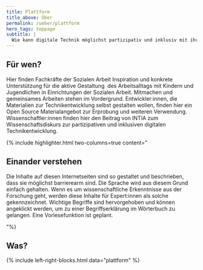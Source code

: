 ```yaml
---
title: Plattform
title_above: Über
permalink: /ueber/plattform
hero_tags: toppage
subtitle: |
  Wie kann digitale Technik möglichst partizipativ und inklusiv mit ihren Anwender:innen entwickelt werden? Methoden, Werkzeuge und Wissen dazu gibt es auf dieser Plattform.
---
```


## Für wen?

Hier finden Fachkräfte der Sozialen Arbeit Inspiration und konkrete Unterstützung für die aktive Gestaltung  des Arbeitsalltags mit Kindern und Jugendlichen in Einrichtungen der Sozialen Arbeit. Mitmachen und gemeinsames Arbeiten stehen im Vordergrund. Entwickler:innen, die Materialien zur Technikentwicklung selbst gestalten wollen, finden hier ein Open Source Materialangebot zur Erprobung und weiteren Verwendung. Wissenschaftler:innen finden hier den Beitrag von INTIA zum Wissenschaftsdiskurs zur partizipativen und inklusiven digitalen Technikentwicklung.

{% include highlighter.html two-columns=true content="

## Einander verstehen

Die Inhalte auf diesen Internetseiten sind so gestaltet und beschrieben, dass sie möglichst barrierearm sind. Die Sprache wird aus diesem Grund einfach gehalten. Wenn es um wissenschaftliche Erkenntnisse aus der Forschung geht, werden diese Inhalte für Expert:innen als solche gekennzeichnet. Wichtige Begriffe sind hervorgehoben und können angeklickt werden, um zu einer Begriffserklärung im Wörterbuch zu gelangen. Eine Vorlesefunktion ist geplant.

"%}

## Was?

{% include left-right-blocks.html data="plattform" %}
